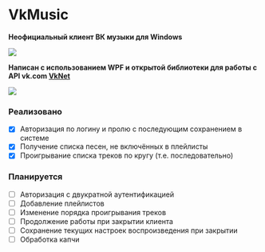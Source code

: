 # VkMusic
<b>Неофициальный клиент ВК музыки для Windows</b>

![](https://i.ibb.co/mbfszLf/brand2.png)

<b>Написан с использованием WPF и открытой библиотеки для работы с API vk.com [VkNet](https://github.com/vknet/vk)</b>

![](https://ibb.co/NKw1KMq)

### Реализовано
- [x] Авторизация по логину и пролю с последующим сохранением в системе
- [x] Получение списка песен, не включённых в плейлисты
- [x] Проигрывание списка треков по кругу (т.е. поcледовательно)

### Планируется
- [ ] Авторизация с двукратной аутентификацией
- [ ] Добавление плейлистов
- [ ] Изменение порядка проигрывания треков
- [ ] Продолжение работы при закрытии клиента
- [ ] Сохранение текущих настроек воспроизведения при закрытии
- [ ] Обработка капчи
